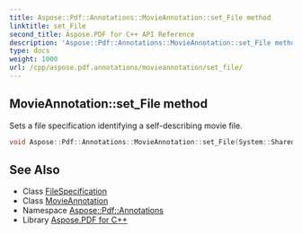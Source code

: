 ```yaml
---
title: Aspose::Pdf::Annotations::MovieAnnotation::set_File method
linktitle: set_File
second_title: Aspose.PDF for C++ API Reference
description: 'Aspose::Pdf::Annotations::MovieAnnotation::set_File method. Sets a file specification identifying a self-describing movie file in C++.'
type: docs
weight: 1000
url: /cpp/aspose.pdf.annotations/movieannotation/set_file/
---
```

## MovieAnnotation::set_File method


Sets a file specification identifying a self-describing movie file.

```cpp
void Aspose::Pdf::Annotations::MovieAnnotation::set_File(System::SharedPtr<FileSpecification> value)
```

## See Also

* Class [FileSpecification](../../../aspose.pdf/filespecification/)
* Class [MovieAnnotation](../)
* Namespace [Aspose::Pdf::Annotations](../../)
* Library [Aspose.PDF for C++](../../../)
